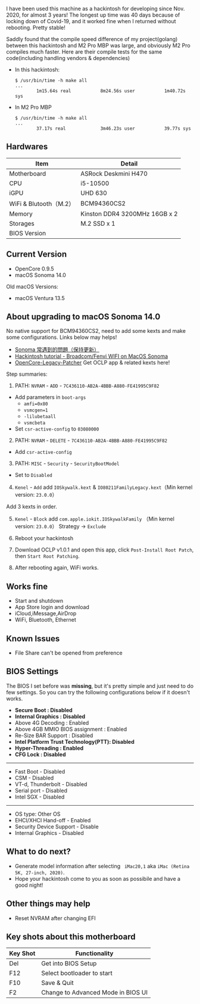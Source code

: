 I have been used this machine as a hackintosh for developing since Nov. 2020, for almost 3 years! The longest up time was 40 days because of locking down of Covid-19, and it worked fine when I returned without rebooting. Pretty stable!

Saddly found that the compile speed difference of my project(golang) between this hackintosh and M2 Pro MBP was large, and obviously M2 Pro compiles much faster. Here are their compile tests for the same code(including handling vendors & dependencies)

-   In this hackintosh: 

    ```shell
    $ /usr/bin/time -h make all
    ...
            1m15.64s real           8m24.56s user           1m40.72s sys
    ```

-   In M2 Pro MBP

    ```shell
    $ /usr/bin/time -h make all
    ...
            37.17s real             3m46.23s user           39.77s sys
    ```

## Hardwares

| Item                   | Detail                        |
| ---------------------- | ----------------------------- |
| Motherboard            | ASRock Deskmini H470          |
| CPU                    | i5-10500                      |
| iGPU                   | UHD 630                       |
| WiFi & Blutooth（M.2） | BCM94360CS2                   |
| Memory                 | Kinston DDR4 3200MHz 16GB x 2 |
| Storages               | M.2 SSD x 1                   |
| BIOS Version           |                               |

## Current Version

-   OpenCore 0.9.5
-   macOS Sonoma 14.0

Old macOS Versions:
-   macOS Ventura 13.5

## About upgrading to macOS Sonoma 14.0
No native support for BCM94360CS2, need to add some kexts and make some configurations. Links below may helps!

- [Sonoma 常遇到的問題（保持更新）](https://www.imacpc.net/archives/5324)
- [Hackintosh tutorial - Broadcom/Fenvi WIFI on MacOS Sonoma](https://www.youtube.com/watch?v=zHx2UIUsFuA)
- [OpenCore-Legacy-Patcher](https://github.com/dortania/OpenCore-Legacy-Patcher) Get OCLP app & related kexts here!

Step summaries:

1. PATH: `NVRAM` - `ADD` - `7C436110-AB2A-4BBB-A880-FE41995C9F82`

- Add parameters in `boot-args`
   - `amfi=0x80`
   - `vsmcgen=1`
   - `-lilubetaall`
   - `vsmcbeta`
- Set `csr-active-config` to `03080000`

2. PATH: `NVRAM` - `DELETE` - `7C436110-AB2A-4BBB-A880-FE41995C9F82`

- Add `csr-active-config`

3. PATH: `MISC` - `Security` - `SecurityBootModel`

- Set to `Disabled`

4. `Kenel` - `Add` add `IOSkywalk.kext` & `IO80211FamilyLegacy.kext`（Min kernel version: `23.0.0`）

Add 3 kexts in order. 

5. `Kenel` - `Block` add `com.apple.iokit.IOSkywalkFamily` （Min kernel version: `23.0.0`） Strategy -> `Exclude`

6. Reboot your hackintosh

7. Download OCLP v1.0.1 and open this app, click `Post-Install Root Patch`, then `Start Root Patching`. 

8. After rebooting again, WiFi works.

## Works fine

-   Start and shutdown
-   App Store login and download
-   iCloud,iMessage,AirDrop
-   WiFi, Bluetooth, Ethernet

## Known Issues

-   File Share can't be opened from preference

## BIOS Settings

The BIOS I set before was **missing**, but it's pretty simple and just need to do few settings. So you can try the following configurations below if it doesn't works.

-   **Secure Boot : Disabled**
-   **Internal Graphics : Disabled**
-   Above 4G Decoding : Enabled
-   Above 4GB MMIO BIOS assignment : Enabled
-   Re-Size BAR Support : Disabled
-   **Intel Platform Trust Technology(PTT): Disabled**
-   **Hyper-Threading : Enabled**
-   **CFG Lock : Disabled**

------

-   Fast Boot - Disabled
-   CSM - Disabled
-   VT-d, Thunderbolt - Disabled
-   Serial port - Disabled
-   Intel SGX - Disabled

------

-   OS type: Other OS
-   EHCI/XHCI Hand-off - Enabled
-   Security Device Support - Disable
-   Internal Graphics - Disabled

## What to do next?

-   Generate model information after selecting ` iMac20,1` aka `iMac (Retina 5K, 27-inch, 2020)`.
-   Hope your hackintosh come to you as soon as possibile and have a good night!

## Other things may help

-   Reset NVRAM after changing EFI

## Key shots about this motherboard

| Key Shot | Functionality                      |
| -------- | ---------------------------------- |
| Del      | Get into BIOS Setup                |
| F12      | Select bootloader to start         |
| F10      | Save & Quit                        |
| F2       | Change to Advanced Mode in BIOS UI |
